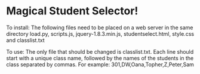 Magical Student Selector!
=============
To install:
   The following files need to be placed on a web server in the same directory
      load.py, scripts.js, jquery-1.8.3.min.js, studentselect.html, style.css and classlist.txt
      
To use:
   The only file that should be changed is classlist.txt.
   Each line should start with a unique class name, followed by the names of the students in the class separated by commas.
   For example: 301,DW,Oana,Topher,Z,Peter,Sam


